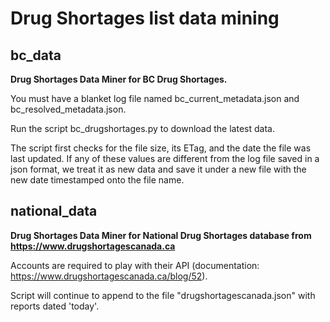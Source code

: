 # Drug Shortages list data mining

## bc_data ##
  <b>Drug Shortages Data Miner for BC Drug Shortages.</b>

  You must have a blanket log file named bc_current_metadata.json and bc_resolved_metadata.json.

  Run the script bc_drugshortages.py to download the latest data.

  The script first checks for the file size, its ETag, and the date the file was last updated.
  If any of these values are different from the log file saved in a json format, we treat it as new data and save it under a new file with the new date timestamped onto the file name.

## national_data ##
  <b>Drug Shortages Data Miner for National Drug Shortages database from https://www.drugshortagescanada.ca</b>
  
  Accounts are required to play with their API (documentation: https://www.drugshortagescanada.ca/blog/52).  
  
  Script will continue to append to the file "drugshortagescanada.json" with reports dated 'today'.
